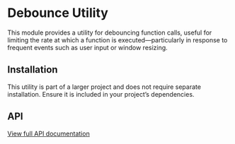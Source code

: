 # Debounce Utility

This module provides a utility for debouncing function calls, useful for limiting the rate at which a function is executed—particularly in response to frequent events such as user input or window resizing.

## Installation

This utility is part of a larger project and does not require separate installation. Ensure it is included in your project’s dependencies.

## API

[View full API documentation](../../docs/debounce/README.md)
